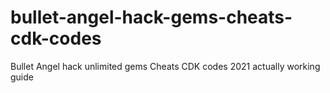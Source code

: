 # bullet-angel-hack-gems-cheats-cdk-codes
Bullet Angel hack unlimited gems Cheats CDK codes 2021 actually working guide
